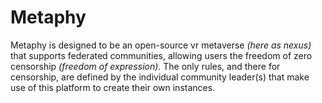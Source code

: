 # Metaphy

Metaphy is designed to be an open-source vr metaverse _(here as nexus)_ that supports federated communities, allowing users the freedom of zero censorship _(freedom of expression)_. The only rules, and there for censorship, are defined by the individual community leader(s) that make use of this platform to create their own instances.
